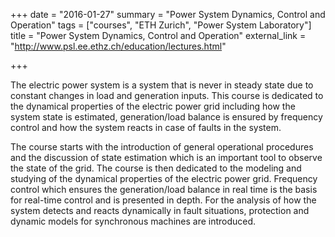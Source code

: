 +++
date = "2016-01-27"
summary = "Power System Dynamics, Control and Operation"
tags = ["courses", "ETH Zurich", "Power System Laboratory"]
title = "Power System Dynamics, Control and Operation"
external_link = "http://www.psl.ee.ethz.ch/education/lectures.html" 

+++

The electric power system is a system that is never in steady state due to constant changes in load and generation inputs. This course is dedicated to the dynamical properties of the electric power grid including how the system state is estimated, generation/load balance is ensured by frequency control and how the system reacts in case of faults in the system.

The course starts with the introduction of general operational procedures and the discussion of state estimation which is an important tool to observe the state of the grid. The course is then dedicated to the modeling and studying of the dynamical properties of the electric power grid. Frequency control which ensures the generation/load balance in real time is the basis for real-time control and is presented in depth. For the analysis of how the system detects and reacts dynamically in fault situations, protection and dynamic models for synchronous machines are introduced.